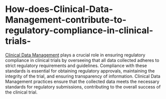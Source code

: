 # How-does-Clinical-Data-Management-contribute-to-regulatory-compliance-in-clinical-trials-
[Clinical Data Management](https://pointcrosslifesciences.com/data-concierge-clinical-translational/) plays a crucial role in ensuring regulatory compliance in clinical trials by overseeing that all data collected adheres to strict regulatory requirements and guidelines. Compliance with these standards is essential for obtaining regulatory approvals, maintaining the integrity of the trial, and ensuring transparency of information. Clinical Data Management practices ensure that the collected data meets the necessary standards for regulatory submissions, contributing to the overall success of the clinical trial.
